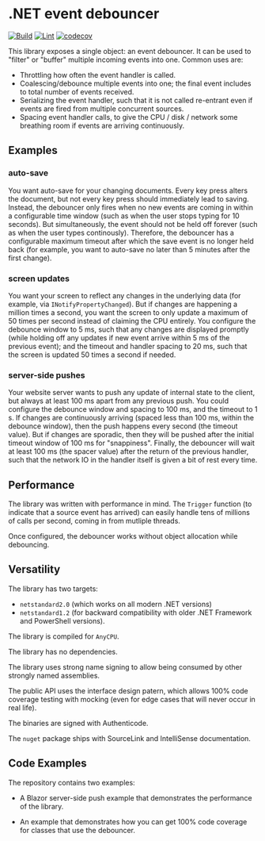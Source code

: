 <!--
SPDX-FileCopyrightText: 2021 Frans van Dorsselaer

SPDX-License-Identifier: MIT
-->

# .NET event debouncer

[![Build](https://github.com/dorssel/dotnet-debounce/actions/workflows/dotnet.yml/badge.svg)](https://github.com/dorssel/dotnet-debounce/actions/workflows/dotnet.yml)
[![Lint](https://github.com/dorssel/dotnet-debounce/actions/workflows/lint.yml/badge.svg)](https://github.com/dorssel/dotnet-debounce/actions/workflows/lint.yml)
[![codecov](https://codecov.io/gh/dorssel/dotnet-debounce/branch/master/graph/badge.svg?token=L0QI0AZRJI)](https://codecov.io/gh/dorssel/dotnet-debounce)

This library exposes a single object: an event debouncer. It can be used to "filter" or "buffer" multiple incoming events into one.
Common uses are:

- Throttling how often the event handler is called.
- Coalescing/debounce multiple events into one; the final event includes to total number of events received.
- Serializing the event handler, such that it is not called re-entrant even if events are fired from multiple concurrent sources.
- Spacing event handler calls, to give the CPU / disk / network some breathing room if events are arriving continuously.

## Examples

### auto-save

You want auto-save for your changing documents. Every key press alters the document, but not every key press should immediately lead
to saving. Instead, the debouncer only fires when no new events are coming in within a configurable time window
(such as when the user stops typing for 10 seconds). But simultaneously,   the event should not be held off forever
(such as when the user types continously). Therefore, the debouncer has a configurable maximum
timeout after which the save event is no longer held back (for example, you want to auto-save no later than 5 minutes after the first
change).

### screen updates

You want your screen to reflect any changes in the underlying data (for example, via `INotifyPropertyChanged`). But if changes are
happening a million times a second, you want the screen to only update a maximum of 50 times per second instead of claiming the CPU entirely.
You configure the debounce window to 5 ms, such that any changes are displayed promptly (while holding off any updates if new event arrive
within 5 ms of the previous event); and the timeout and handler spacing to 20 ms,
such that the screen is updated 50 times a second if needed.

### server-side pushes

Your website server wants to push any update of internal state to the client, but always at least 100 ms apart from any previous
push. You could configure the debounce window and spacing to 100 ms, and the timeout to 1 s. If changes are continuously arriving
(spaced less than 100 ms, within the debounce window), then the push happens every second (the timeout value). But if changes
are sporadic, then they will be pushed after the initial timeout window of 100 ms for "snappiness". Finally, the debouncer will wait at least 100 ms
(the spacer value) after the return of the previous handler, such that the network IO in the handler itself is given a bit
of rest every time.

## Performance

The library was written with performance in mind. The `Trigger` function (to indicate that a source event has arrived) can easily handle
tens of millions of calls per second, coming in from mutliple threads.

Once configured, the debouncer works without object allocation while debouncing.

## Versatility

The library has two targets:

- `netstandard2.0` (which works on all modern .NET versions)
- `netstandard1.2` (for backward compatibility with older .NET Framework and PowerShell versions).

The library is compiled for `AnyCPU`.

The library has no dependencies.

The library uses strong name signing to allow being consumed by other strongly named assemblies.

The public API uses the interface design patern, which allows 100% code coverage testing with mocking (even for edge cases that will
never occur in real life).

The binaries are signed with Authenticode.

The `nuget` package ships with SourceLink and IntelliSense documentation.

## Code Examples

The repository contains two examples:

- A Blazor server-side push example that demonstrates the performance of the library.

- An example that demonstrates how you can get 100% code coverage for classes that use the debouncer.
